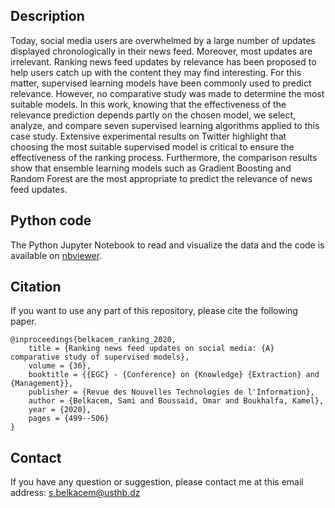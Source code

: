 ## Description
Today, social media users are overwhelmed by a large number of updates displayed chronologically in their news feed. 
Moreover, most updates are irrelevant. Ranking news feed updates by relevance has been proposed to help users catch up with the content they may find interesting.
For this matter, supervised learning models have been commonly used to predict relevance. 
However, no comparative study was made to determine the most suitable models. 
In this work, knowing that the effectiveness of the relevance prediction depends partly on the chosen model, 
we select, analyze, and compare seven supervised learning algorithms applied to this case study. 
Extensive experimental results on Twitter highlight that choosing the most suitable supervised model is critical to ensure the effectiveness of the ranking process. 
Furthermore, the comparison results show that ensemble learning models such as Gradient Boosting and Random Forest are the most appropriate to predict the relevance of news feed updates.

## Python code
The Python Jupyter Notebook to read and visualize the data and the code is available on [nbviewer](https://nbviewer.org/github/SamBelkacem/Ranking-news-feed-updates/blob/main/Comparison%20of%20supervised%20models.ipynb).

## Citation
If you want to use any part of this repository, please cite the following paper.

```
@inproceedings{belkacem_ranking_2020,
	title = {Ranking news feed updates on social media: {A} comparative study of supervised models},
	volume = {36},
	booktitle = {{EGC} - {Conference} on {Knowledge} {Extraction} and {Management}},
	publisher = {Revue des Nouvelles Technologies de l'Information},
	author = {Belkacem, Sami and Boussaid, Omar and Boukhalfa, Kamel},
	year = {2020},
	pages = {499--506}
}
```

## Contact
If you have any question or suggestion, please contact me at this email address: s.belkacem@usthb.dz
